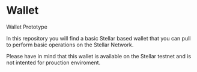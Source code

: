 # Wallet
Wallet Prototype

In this repository you will find a basic Stellar based wallet that you can pull to perform basic operations on the Stellar Network.

Please have in mind that this wallet is available on the Stellar testnet and is not intented for prouction enviroment.
